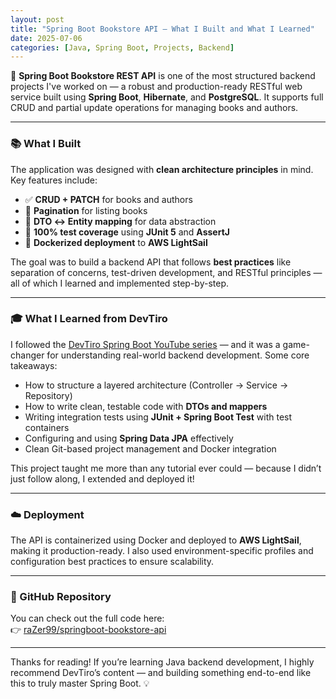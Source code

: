 ```yaml
---
layout: post
title: "Spring Boot Bookstore API – What I Built and What I Learned"
date: 2025-07-06
categories: [Java, Spring Boot, Projects, Backend]
---
```


🚀 **Spring Boot Bookstore REST API** is one of the most structured backend projects I've worked on — a robust and production-ready RESTful web service built using **Spring Boot**, **Hibernate**, and **PostgreSQL**. It supports full CRUD and partial update operations for managing books and authors.

---

### 📚 What I Built

The application was designed with **clean architecture principles** in mind. Key features include:

- ✅ **CRUD + PATCH** for books and authors
- 🔄 **Pagination** for listing books
- 🔧 **DTO ↔ Entity mapping** for data abstraction
- 🧪 **100% test coverage** using **JUnit 5** and **AssertJ**
- 🐳 **Dockerized deployment** to **AWS LightSail**

The goal was to build a backend API that follows **best practices** like separation of concerns, test-driven development, and RESTful principles — all of which I learned and implemented step-by-step.

---

### 🎓 What I Learned from DevTiro

I followed the [DevTiro Spring Boot YouTube series](https://www.youtube.com/@DevTiro) — and it was a game-changer for understanding real-world backend development. Some core takeaways:

- How to structure a layered architecture (Controller → Service → Repository)
- How to write clean, testable code with **DTOs and mappers**
- Writing integration tests using **JUnit + Spring Boot Test** with test containers
- Configuring and using **Spring Data JPA** effectively
- Clean Git-based project management and Docker integration

This project taught me more than any tutorial ever could — because I didn’t just follow along, I extended and deployed it!

---

### ☁️ Deployment

The API is containerized using Docker and deployed to **AWS LightSail**, making it production-ready. I also used environment-specific profiles and configuration best practices to ensure scalability.

---

### 🔗 GitHub Repository

You can check out the full code here:  
👉 [raZer99/springboot-bookstore-api](https://github.com/raZer99/springboot-bookstore-api)

---

Thanks for reading! If you’re learning Java backend development, I highly recommend DevTiro’s content — and building something end-to-end like this to truly master Spring Boot. 💡
